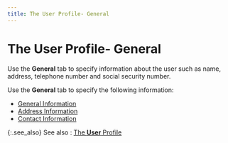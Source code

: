 ```yaml
---
title: The User Profile- General
---
```


# The User Profile- General


Use the **General** tab to specify  information about the user such as name, address, telephone number and  social security number.


Use the **General** tab to specify  the following information:

- [General  Information]({{site.sc_baseurl}}/misc/user_profile_general_general_information.html)
- [Address  Information]({{site.sc_baseurl}}/misc/user_profile_general_address_information.html)
- [Contact  Information]({{site.sc_baseurl}}/misc/user_profile_general_contact_information.html)



{:.see_also}
See also
: [The **User**  Profile]({{site.sc_baseurl}}/options/security/users/set-up-a-user/the_user_profile.html)

